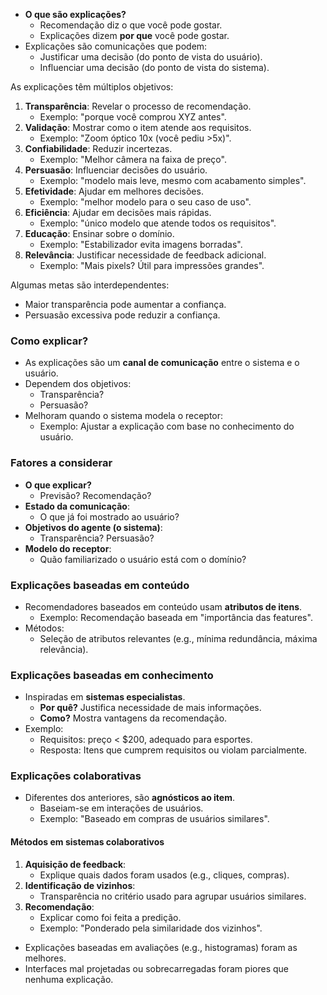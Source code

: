 - **O que são explicações?**
    - Recomendação diz o que você pode gostar.
    - Explicações dizem **por que** você pode gostar.
- Explicações são comunicações que podem:
    - Justificar uma decisão (do ponto de vista do usuário).
    - Influenciar uma decisão (do ponto de vista do sistema).

As explicações têm múltiplos objetivos:

1. **Transparência**: Revelar o processo de recomendação.
    - Exemplo: "porque você comprou XYZ antes".
2. **Validação**: Mostrar como o item atende aos requisitos.
    - Exemplo: "Zoom óptico 10x (você pediu >5x)".
3. **Confiabilidade**: Reduzir incertezas.
    - Exemplo: "Melhor câmera na faixa de preço".
4. **Persuasão**: Influenciar decisões do usuário.
    - Exemplo: "modelo mais leve, mesmo com acabamento simples".
5. **Efetividade**: Ajudar em melhores decisões.
    - Exemplo: "melhor modelo para o seu caso de uso".
6. **Eficiência**: Ajudar em decisões mais rápidas.
    - Exemplo: "único modelo que atende todos os requisitos".
7. **Educação**: Ensinar sobre o domínio.
    - Exemplo: "Estabilizador evita imagens borradas".
8. **Relevância**: Justificar necessidade de feedback adicional.
    - Exemplo: "Mais pixels? Útil para impressões grandes".

Algumas metas são interdependentes:
- Maior transparência pode aumentar a confiança.
- Persuasão excessiva pode reduzir a confiança.

### **Como explicar?**
- As explicações são um **canal de comunicação** entre o sistema e o usuário.
- Dependem dos objetivos:
    - Transparência?
    - Persuasão?
- Melhoram quando o sistema modela o receptor:
    - Exemplo: Ajustar a explicação com base no conhecimento do usuário.

### **Fatores a considerar**
- **O que explicar?**
    - Previsão? Recomendação?
- **Estado da comunicação**:
    - O que já foi mostrado ao usuário?
- **Objetivos do agente (o sistema)**:
    - Transparência? Persuasão?
- **Modelo do receptor**:
    - Quão familiarizado o usuário está com o domínio?

### **Explicações baseadas em conteúdo**
- Recomendadores baseados em conteúdo usam **atributos de itens**.
    - Exemplo: Recomendação baseada em "importância das features".
- Métodos:
    - Seleção de atributos relevantes (e.g., mínima redundância, máxima relevância).

### **Explicações baseadas em conhecimento**
- Inspiradas em **sistemas especialistas**.
    - **Por quê?** Justifica necessidade de mais informações.
    - **Como?** Mostra vantagens da recomendação.
- Exemplo:
    - Requisitos: preço < $200, adequado para esportes.
    - Resposta: Itens que cumprem requisitos ou violam parcialmente.

### **Explicações colaborativas**
- Diferentes dos anteriores, são **agnósticos ao item**.
    - Baseiam-se em interações de usuários.
    - Exemplo: "Baseado em compras de usuários similares".
#### **Métodos em sistemas colaborativos**
1. **Aquisição de feedback**:
    - Explique quais dados foram usados (e.g., cliques, compras).
2. **Identificação de vizinhos**:
    - Transparência no critério usado para agrupar usuários similares.
3. **Recomendação**:
    - Explicar como foi feita a predição.
    - Exemplo: "Ponderado pela similaridade dos vizinhos".

- Explicações baseadas em avaliações (e.g., histogramas) foram as melhores.
-  Interfaces mal projetadas ou sobrecarregadas foram piores que nenhuma explicação.
 